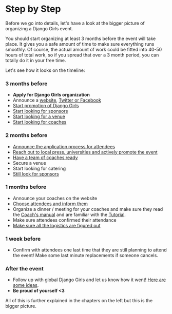 # Step by Step

Before we go into details, let's have a look at the bigger picture of organizing a Django Girls event.

You should start organizing at least 3 months before the event will take place. It gives you a safe amount of time to make sure everything runs smoothly. Of course, the actual amount of work could be fitted into 40-50 hours of total work, so if you spread that over a 3 month period, you can totally do it in your free time.

Let's see how it looks on the timeline:

### 3 months before

- __Apply for Django Girls organization__
- Announce a [website](../website/README.html), [Twitter or Facebook](/promotion/README.html)
- [Start promotion of Django Girls](../promotion/README.html)
- [Start looking for sponsors](../sponsors/README.html)
- [Start looking for a venue](../logistics/README.html)
- [Start looking for coaches](../coaches/README.html)

### 2 months before

- [Announce the application process for attendees](../attendees/README.html)
- [Reach out to local press, universities and actively promote the event](../promotion/README.html)
- [Have a team of coaches ready](../coaches/README.html)
- Secure a venue
- Start looking for catering
- [Still look for sponsors](../sponsors/README.html)

### 1 months before

- Announce your coaches on the website
- [Choose attendees and inform them](../attendees/README.html#how-to-choose-attendees)
- Organize a dinner / meeting for your coaches and make sure they read the [Coach's manual](http://coach.djangogirls.org/) and are familiar with the [Tutorial](../tutorial/README.html).
- Make sure attendees confirmed their attendance
- [Make sure all the logistics are figured out](../logistics/README.html)

### 1 week before

- Confirm with attendees one last time that they are still planning to attend the event! Make some last minute replacements if someone cancels.

### After the event

- Follow up with global Django Girls and let us know how it went! [Here are some ideas](../after_the_event/README.html).
- __Be proud of yourself <3__

All of this is further explained in the chapters on the left but this is the bigger picture.

